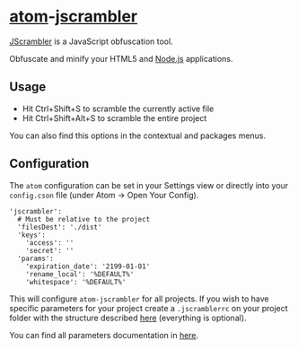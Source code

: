 # [atom](https://atom.io/)-[jscrambler](https://jscrambler.com/)

[JScrambler](https://jscrambler.com/) is a JavaScript obfuscation tool.

Obfuscate and minify your HTML5 and [Node.js](http://nodejs.org/) applications.

## Usage

* Hit Ctrl+Shift+S to scramble the currently active file
* Hit Ctrl+Shift+Alt+S to scramble the entire project

You can also find this options in the contextual and packages menus.

## Configuration
The `atom` configuration can be set in your Settings view or directly into
your `config.cson` file (under Atom -> Open Your Config).

    'jscrambler':
      # Must be relative to the project
      'filesDest': './dist'
      'keys':
        'access': ''
        'secret': ''
      'params':
  	    'expiration_date': '2199-01-01'
  	    'rename_local': '%DEFAULT%'
  	    'whitespace': '%DEFAULT%'

This will configure `atom-jscrambler` for all projects. If you wish to have
specific parameters for your project create a `.jscramblerrc` on your project
folder with the structure described
[here](https://github.com/jscrambler/node-jscrambler#rc-configuration)
(everything is optional).

You can find all parameters documentation in
[here](https://github.com/auditmark/node-jscrambler).
